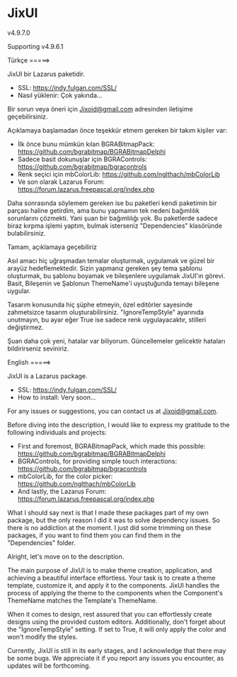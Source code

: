 # JixUI
v4.9.7.0

Supporting
v4.9.6.1

Türkçe =====>

JixUI bir Lazarus paketidir.

- SSL: https://indy.fulgan.com/SSL/
- Nasıl yüklenir: Çok yakında...

Bir sorun veya öneri için Jixoid@gmail.com adresinden iletişime geçebilirsiniz.

Açıklamaya başlamadan önce teşekkür etmem gereken bir takım kişiler var:
- İlk önce bunu mümkün kılan BGRABitmapPack: https://github.com/bgrabitmap/BGRABitmapDelphi
- Sadece basit dokunuşlar için BGRAControls: https://github.com/bgrabitmap/bgracontrols
- Renk seçici için mbColorLib: https://github.com/nglthach/mbColorLib
- Ve son olarak Lazarus Forum: https://forum.lazarus.freepascal.org/index.php

Daha sonrasında söylemem gereken ise bu paketleri kendi paketimin bir parçası haline getirdim, ama bunu yapmamın tek nedeni bağımlılık sorunlarını çözmekti. Yani şuan bir bağımlılığı yok.
Bu paketlerde sadece biraz kırpma işlemi yaptım, bulmak isterseniz "Dependencies" klasöründe bulabilirsiniz.

Tamam, açıklamaya geçebiliriz

Asıl amacı hiç uğraşmadan temalar oluşturmak, uygulamak ve güzel bir arayüz hedeflemektedir.
Sizin yapmanız gereken şey tema şablonu oluşturmak, bu şablonu boyamak ve bileşenlere uygulamak JixUI'ın görevi.
Basit, Bileşenin ve Şablonun ThemeName'i uyuştuğunda temayı bileşene uygular.

Tasarım konusunda hiç şüphe etmeyin, özel editörler sayesinde zahmetsizce tasarım oluşturabilirsiniz.
"IgnoreTempStyle" ayarınıda unutmayın, bu ayar eğer True ise sadece renk uygulayacaktır, stilleri değiştirmez.

Şuan daha çok yeni, hatalar var biliyorum.
Güncellemeler gelicektir hataları bildirirseniz seviniriz.


English =====>

JixUI is a Lazarus package.

- SSL: https://indy.fulgan.com/SSL/
- How to install: Very soon...

For any issues or suggestions, you can contact us at Jixoid@gmail.com.

Before diving into the description, I would like to express my gratitude to the following individuals and projects:
- First and foremost, BGRABitmapPack, which made this possible: https://github.com/bgrabitmap/BGRABitmapDelphi
- BGRAControls, for providing simple touch interactions: https://github.com/bgrabitmap/bgracontrols
- mbColorLib, for the color picker: https://github.com/nglthach/mbColorLib
- And lastly, the Lazarus Forum: https://forum.lazarus.freepascal.org/index.php

What I should say next is that I made these packages part of my own package, but the only reason I did it was to solve dependency issues.  So there is no addiction at the moment.
 I just did some trimming on these packages, if you want to find them you can find them in the "Dependencies" folder.

Alright, let's move on to the description.

The main purpose of JixUI is to make theme creation, application, and achieving a beautiful interface effortless. Your task is to create a theme template, customize it, and apply it to the components. JixUI handles the process of applying the theme to the components when the Component's ThemeName matches the Template's ThemeName.

When it comes to design, rest assured that you can effortlessly create designs using the provided custom editors. Additionally, don't forget about the "IgnoreTempStyle" setting. If set to True, it will only apply the color and won't modify the styles.

Currently, JixUI is still in its early stages, and I acknowledge that there may be some bugs. We appreciate it if you report any issues you encounter, as updates will be forthcoming.
